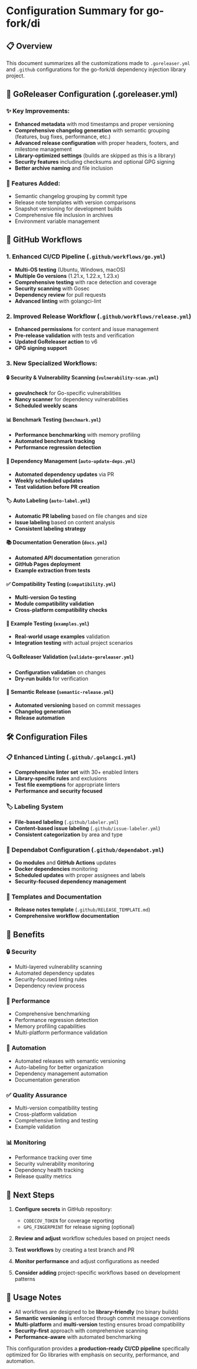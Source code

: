 # Configuration Summary for go-fork/di

## 📋 Overview
This document summarizes all the customizations made to `.goreleaser.yml` and `.github` configurations for the go-fork/di dependency injection library project.

## 🚀 GoReleaser Configuration (.goreleaser.yml)

### ✨ Key Improvements:
- **Enhanced metadata** with mod timestamps and proper versioning
- **Comprehensive changelog generation** with semantic grouping (features, bug fixes, performance, etc.)
- **Advanced release configuration** with proper headers, footers, and milestone management
- **Library-optimized settings** (builds are skipped as this is a library)
- **Security features** including checksums and optional GPG signing
- **Better archive naming** and file inclusion

### 🔧 Features Added:
- Semantic changelog grouping by commit type
- Release note templates with version comparisons
- Snapshot versioning for development builds
- Comprehensive file inclusion in archives
- Environment variable management

## 🔄 GitHub Workflows

### 1. **Enhanced CI/CD Pipeline** (`.github/workflows/go.yml`)
- **Multi-OS testing** (Ubuntu, Windows, macOS)
- **Multiple Go versions** (1.21.x, 1.22.x, 1.23.x)
- **Comprehensive testing** with race detection and coverage
- **Security scanning** with Gosec
- **Dependency review** for pull requests
- **Advanced linting** with golangci-lint

### 2. **Improved Release Workflow** (`.github/workflows/release.yml`)
- **Enhanced permissions** for content and issue management
- **Pre-release validation** with tests and verification
- **Updated GoReleaser action** to v6
- **GPG signing support**

### 3. **New Specialized Workflows:**

#### 🔒 **Security & Vulnerability Scanning** (`vulnerability-scan.yml`)
- **govulncheck** for Go-specific vulnerabilities
- **Nancy scanner** for dependency vulnerabilities
- **Scheduled weekly scans**

#### 📊 **Benchmark Testing** (`benchmark.yml`)
- **Performance benchmarking** with memory profiling
- **Automated benchmark tracking**
- **Performance regression detection**

#### 🔄 **Dependency Management** (`auto-update-deps.yml`)
- **Automated dependency updates** via PR
- **Weekly scheduled updates**
- **Test validation before PR creation**

#### 🏷️ **Auto Labeling** (`auto-label.yml`)
- **Automatic PR labeling** based on file changes and size
- **Issue labeling** based on content analysis
- **Consistent labeling strategy**

#### 📚 **Documentation Generation** (`docs.yml`)
- **Automated API documentation** generation
- **GitHub Pages deployment**
- **Example extraction from tests**

#### ✅ **Compatibility Testing** (`compatibility.yml`)
- **Multi-version Go testing**
- **Module compatibility validation**
- **Cross-platform compatibility checks**

#### 🎯 **Example Testing** (`examples.yml`)
- **Real-world usage examples** validation
- **Integration testing** with actual project scenarios

#### 🔍 **GoReleaser Validation** (`validate-goreleaser.yml`)
- **Configuration validation** on changes
- **Dry-run builds** for verification

#### 📝 **Semantic Release** (`semantic-release.yml`)
- **Automated versioning** based on commit messages
- **Changelog generation**
- **Release automation**

## 🛠️ Configuration Files

### 📋 **Enhanced Linting** (`.github/.golangci.yml`)
- **Comprehensive linter set** with 30+ enabled linters
- **Library-specific rules** and exclusions
- **Test file exemptions** for appropriate linters
- **Performance and security focused**

### 🏷️ **Labeling System**
- **File-based labeling** (`.github/labeler.yml`)
- **Content-based issue labeling** (`.github/issue-labeler.yml`)
- **Consistent categorization** by area and type

### 🔄 **Dependabot Configuration** (`.github/dependabot.yml`)
- **Go modules** and **GitHub Actions** updates
- **Docker dependencies** monitoring
- **Scheduled updates** with proper assignees and labels
- **Security-focused dependency management**

### 📄 **Templates and Documentation**
- **Release notes template** (`.github/RELEASE_TEMPLATE.md`)
- **Comprehensive workflow documentation**

## 🎯 Benefits

### 🔒 **Security**
- Multi-layered vulnerability scanning
- Automated dependency updates
- Security-focused linting rules
- Dependency review process

### 🚀 **Performance**
- Comprehensive benchmarking
- Performance regression detection
- Memory profiling capabilities
- Multi-platform performance validation

### 🔄 **Automation**
- Automated releases with semantic versioning
- Auto-labeling for better organization
- Dependency management automation
- Documentation generation

### ✅ **Quality Assurance**
- Multi-version compatibility testing
- Cross-platform validation
- Comprehensive linting and testing
- Example validation

### 📊 **Monitoring**
- Performance tracking over time
- Security vulnerability monitoring
- Dependency health tracking
- Release quality metrics

## 🚀 Next Steps

1. **Configure secrets** in GitHub repository:
   - `CODECOV_TOKEN` for coverage reporting
   - `GPG_FINGERPRINT` for release signing (optional)

2. **Review and adjust** workflow schedules based on project needs

3. **Test workflows** by creating a test branch and PR

4. **Monitor performance** and adjust configurations as needed

5. **Consider adding** project-specific workflows based on development patterns

## 📝 Usage Notes

- All workflows are designed to be **library-friendly** (no binary builds)
- **Semantic versioning** is enforced through commit message conventions
- **Multi-platform** and **multi-version** testing ensures broad compatibility
- **Security-first** approach with comprehensive scanning
- **Performance-aware** with automated benchmarking

This configuration provides a **production-ready CI/CD pipeline** specifically optimized for Go libraries with emphasis on security, performance, and automation.
